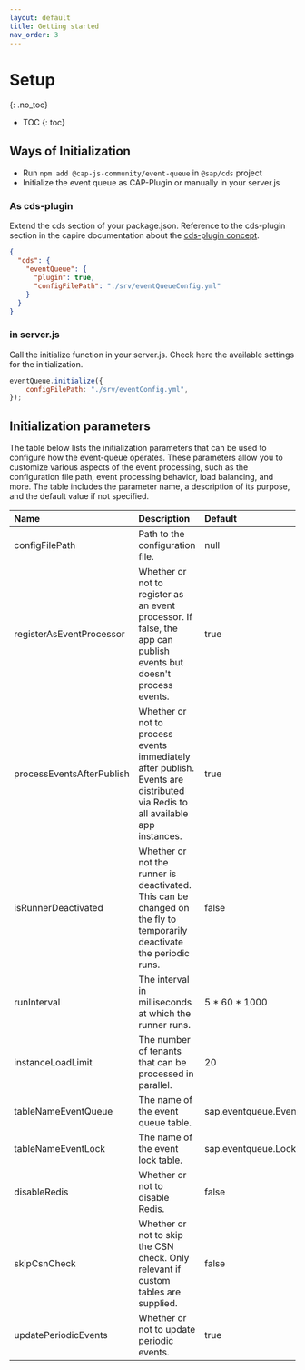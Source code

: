```yaml
---
layout: default
title: Getting started
nav_order: 3
---
```


<!-- prettier-ignore-start -->

# Setup

{: .no_toc}
<!-- prettier-ignore-end -->

<!-- prettier-ignore -->

- TOC
  {: toc}

## Ways of Initialization

- Run `npm add @cap-js-community/event-queue` in `@sap/cds` project
- Initialize the event queue as CAP-Plugin or manually in your server.js

### As cds-plugin

Extend the cds section of your package.json. Reference to the cds-plugin section in the capire documentation about the
[cds-plugin concept](https://cap.cloud.sap/docs/releases/march23#new-cds-plugin-technique).

```json
{
  "cds": {
    "eventQueue": {
      "plugin": true,
      "configFilePath": "./srv/eventQueueConfig.yml"
    }
  }
}
```

### in server.js

Call the initialize function in your server.js. Check here the available settings for the initialization.

```js
eventQueue.initialize({
    configFilePath: "./srv/eventConfig.yml",
});
```

## Initialization parameters

The table below lists the initialization parameters that can be used to configure how the event-queue operates.
These parameters allow you to customize various aspects of the event processing,
such as the configuration file path, event processing behavior, load balancing, and more.
The table includes the parameter name, a description of its purpose, and the default value if not specified.

| Name                      | Description                                                                                                                  | Default              |
|:--------------------------|:-----------------------------------------------------------------------------------------------------------------------------|:---------------------|
| configFilePath            | Path to the configuration file.                                                                                              | null                 |
| registerAsEventProcessor  | Whether or not to register as an event processor. If false, the app can publish events but doesn't process events.           | true                 |
| processEventsAfterPublish | Whether or not to process events immediately after publish. Events are distributed via Redis to all available app instances. | true                 |
| isRunnerDeactivated       | Whether or not the runner is deactivated. This can be changed on the fly to temporarily deactivate the periodic runs.        | false                |
| runInterval               | The interval in milliseconds at which the runner runs.                                                                       | 5 * 60 * 1000        |
| instanceLoadLimit         | The number of tenants that can be processed in parallel.                                                                     | 20                   |
| tableNameEventQueue       | The name of the event queue table.                                                                                           | sap.eventqueue.Event |
| tableNameEventLock        | The name of the event lock table.                                                                                            | sap.eventqueue.Lock  |
| disableRedis              | Whether or not to disable Redis.                                                                                             | false                |
| skipCsnCheck              | Whether or not to skip the CSN check. Only relevant if custom tables are supplied.                                           | false                |
| updatePeriodicEvents      | Whether or not to update periodic events.                                                                                    | true                 |
